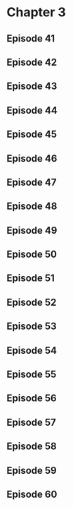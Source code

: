 # Chapter 3

## Episode 41

<!--@include: ./episode41.md{3,}-->

## Episode 42

<!--@include: ./episode42.md{3,}-->

## Episode 43

<!--@include: ./episode43.md{3,}-->

## Episode 44

<!--@include: ./episode44.md{3,}-->

## Episode 45

<!--@include: ./episode45.md{3,}-->

## Episode 46

<!--@include: ./episode46.md{3,}-->

## Episode 47

<!--@include: ./episode47.md{3,}-->

## Episode 48

<!--@include: ./episode48.md{3,}-->

## Episode 49

<!--@include: ./episode49.md{3,}-->

## Episode 50

<!--@include: ./episode50.md{3,}-->

## Episode 51

<!--@include: ./episode51.md{3,}-->

## Episode 52

<!--@include: ./episode52.md{3,}-->

## Episode 53

<!--@include: ./episode53.md{3,}-->

## Episode 54

<!--@include: ./episode54.md{3,}-->

## Episode 55

<!--@include: ./episode55.md{3,}-->

## Episode 56

<!--@include: ./episode56.md{3,}-->

## Episode 57

<!--@include: ./episode57.md{3,}-->

## Episode 58

<!--@include: ./episode58.md{3,}-->

## Episode 59

<!--@include: ./episode59.md{3,}-->

## Episode 60

<!--@include: ./episode60.md{3,}-->